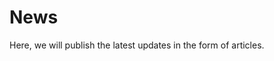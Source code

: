 <!-- language: en -->
<!-- title: News -->

# News

Here, we will publish the latest updates in the form of articles.
